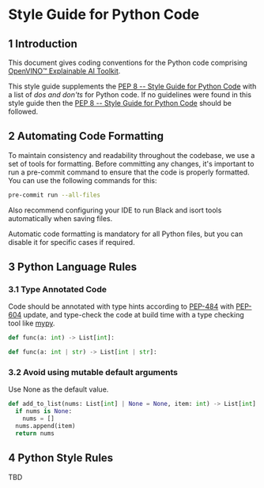 # Style Guide for Python Code

## 1 Introduction

This document gives coding conventions for the Python code comprising [OpenVINO™ Explainable AI Toolkit](../../README.md).

This style guide supplements the [PEP 8 -- Style Guide for Python Code](https://www.python.org/dev/peps/pep-0008/)
with a list of *dos and don'ts* for Python code. If no guidelines were found in this style guide then
the [PEP 8 -- Style Guide for Python Code](https://www.python.org/dev/peps/pep-0008/) should be followed.

## 2 Automating Code Formatting

To maintain consistency and readability throughout the codebase, we use a set of tools for formatting.
Before committing any changes, it's important to run a pre-commit command to ensure that the code is properly formatted.
You can use the following commands for this:

```bash
pre-commit run --all-files
```

Also recommend configuring your IDE to run Black and isort tools automatically when saving files.

Automatic code formatting is mandatory for all Python files, but you can disable it for specific cases if required.

## 3 Python Language Rules

### 3.1 Type Annotated Code

Code should be annotated with type hints according to
[PEP-484](https://www.python.org/dev/peps/pep-0484/) with [PEP-604](https://peps.python.org/pep-0604/) update, and type-check the code at
build time with a type checking tool like [mypy](http://www.mypy-lang.org/).

```python
def func(a: int) -> List[int]:

def func(a: int | str) -> List[int | str]:
```

### 3.2 Avoid using mutable default arguments

Use None as the default value.

```python
def add_to_list(nums: List[int] | None = None, item: int) -> List[int]:
  if nums is None:
    nums = []
  nums.append(item)
  return nums
```

## 4 Python Style Rules

TBD
